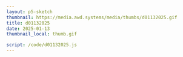 ```yaml
---
layout: p5-sketch
thumbnail: https://media.awd.systems/media/thumbs/d01132025.gif
title: d01132025
date: 2025-01-13
thumbnail_local: thumb.gif

script: /code/d01132025.js
---
```

